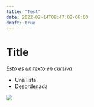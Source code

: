 ```yaml
---
title: "Test"
date: 2022-02-14T09:47:02-06:00
draft: true
---
```


# Title

*Esto es un texto en cursiva*

- Una lista
- Desordenada

![](http://pm1.narvii.com/7085/4ed2cb92f657d6fdd82d8286720da82f63b7a813r1-1024-576v2_uhq.jpg)